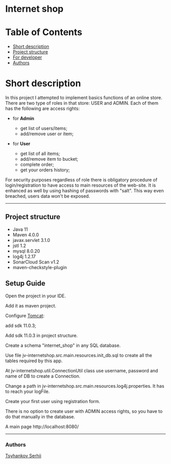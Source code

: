 # Internet shop

# Table of Contents
* [Short description](#description)
* [Project structure](#structure)
* [For developer](#setup)
* [Authors](#authors)

# <a name="description"></a>Short description
In this project I attempted to implement basics functions of an online store. There are two type of roles in that store: USER and ADMIN. Each of them has the following are access rights:

* for **Admin**
  * get list of users/items;
  * add/remove user or item;

* for **User**
  * get list of all items;
  * add/remove item to bucket;
  * complete order;
  * get your orders history;


For security purposes regardless of role there is obligatory procedure of login/registration to have access to main resources of the web-site. It is enhanced as well by using hashing of passwords with "salt". This way even breached, users data won't be exposed.

---

## <a name="structure">Project structure

- Java 11
- Maven 4.0.0
- javax.servlet 3.1.0
- jstl 1.2
- mysql 8.0.20
- log4j 1.2.17
- SonarCloud Scan v1.2
- maven-checkstyle-plugin

## <a name="setup">Setup Guide

Open the project in your IDE.

Add it as maven project.

Configure [Tomcat](https://habr.com/ru/post/274587/ "Example"):

add sdk 11.0.3;

Add sdk 11.0.3 in project struсture.

Create a schema "internet_shop" in any SQL database.

Use file jv-internetshop.src.main.resources.init_db.sql to create all the tables required by this app.

At jv-internetshop.util.ConnectionUtil class use username, password and name of DB to create a Connection.

Change a path in jv-internetshop.src.main.resources.log4j.properties. It has to reach your logFile.

Create your first user using registration form.

There is no option to create user with ADMIN access rights, so you have to do that manually in the database.

A main page http://localhost:8080/

___

### <a name="authors"></a>Authors
[Tsyhankov Serhii](https://github.com/fruts)